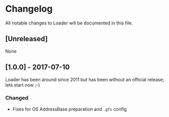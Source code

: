 # Changelog

All notable changes to Loader will be documented in this file.

## [Unreleased]

None

## [1.0.0] - 2017-07-10

Loader has been around since 2011 but has been without an official release; lets start now ;-)

### Changed

* Fixes for OS AddressBase preparation and `.gfs` config

